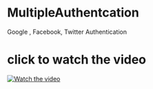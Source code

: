# MultipleAuthentcation
Google , Facebook, Twitter Authentication 

# click to watch the video


[![Watch the video](https://i9.ytimg.com/vi/E4-pQzc6C_c/mq2.jpg?sqp=CIiN1_gF&rs=AOn4CLDDH3opkVeUdh2iy9T-Zkk23OFI7w)](https://www.youtube.com/watch?v=E4-pQzc6C_c)
